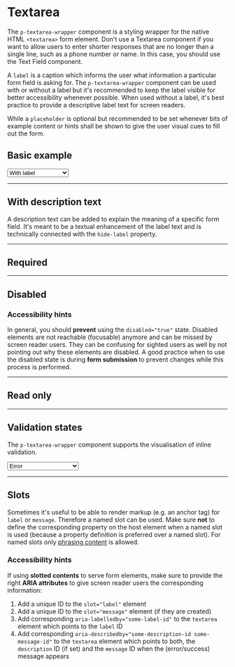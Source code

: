 # Textarea

The `p-textarea-wrapper` component is a styling wrapper for the native HTML `<textarea>` form element. Don't use a Textarea component if you want to allow users to enter shorter responses that are no longer than a single line, 
such as a phone number or name. In this case, you should use the Text Field component. 

A `label` is a caption which informs the user what information a particular form field is asking for. The `p-textarea-wrapper` component can be used with or without a label but it's recommended to keep the label visible for better accessibility whenever possible. When used without a label, it's best practice to provide a descriptive label text for screen readers.  

While a `placeholder` is optional but recommended to be set whenever bits of example content or hints shall be shown to give the user visual cues to fill out the form.

<TableOfContents></TableOfContents>

## Basic example

<Playground :markup="basic" :config="config">
  <select v-model="label">
    <option disabled>Select a label mode</option>
    <option value="show">With label</option>
    <option value="hide">Without label</option>
    <option value="responsive">Responsive</option>
  </select>
</Playground>

--- 

## With description text

A description text can be added to explain the meaning of a specific form field. It's meant to be a textual enhancement of the label text and is technically connected with the `hide-label` property.

<Playground :markup="withDescriptionText" :config="config"></Playground>

---

## Required

<Playground :markup="required" :config="config"></Playground>

---

## Disabled

<Playground :markup="disabled" :config="config"></Playground>

### <A11yIcon></A11yIcon> Accessibility hints
In general, you should **prevent** using the `disabled="true"` state. Disabled elements are not reachable (focusable) anymore and can be missed by screen reader users.
They can be confusing for sighted users as well by not pointing out why these elements are disabled.
A good practice when to use the disabled state is during **form submission** to prevent changes while this process is performed.

---

## Read only

<Playground :markup="readonly" :config="config"></Playground>

---

## Validation states

The `p-textarea-wrapper` component supports the visualisation of inline validation. 

<Playground :markup="validationStates" :config="config">
  <select v-model="state">
    <option disabled>Select a validation state</option>
    <option value="error">Error</option>
    <option value="success">Success</option>
    <option value="none">None</option>
  </select>
</Playground>

---

## Slots

Sometimes it's useful to be able to render markup (e.g. an anchor tag) for `label` or `message`. Therefore a named slot can be used. Make sure **not** to define the corresponding property on the host element when a named slot is used (because a property definition is preferred over a named slot).
For named slots only [phrasing content](https://developer.mozilla.org/en-US/docs/Web/Guide/HTML/Content_categories#Phrasing_content) is allowed.

<Playground :markup="slots" :config="config"></Playground>

### <A11yIcon></A11yIcon> Accessibility hints
If using **slotted contents** to serve form elements, make sure to provide the right **ARIA attributes** to give screen reader users the corresponding information:
1. Add a unique ID to the `slot="label"` element
1. Add a unique ID to the `slot="message"` element (if they are created)
1. Add corresponding `aria-labelledby="some-label-id"` to the `textarea` element which points to the `label` ID
1. Add corresponding `aria-describedby="some-description-id some-message-id"` to the `textarea` element which points to both, the `description` ID (if set) and the `message` ID when the (error/success) message appears

<script lang="ts">
import Vue from 'vue';
import Component from 'vue-class-component';

@Component
export default class Code extends Vue {
  config = { spacing: 'block' };

  label = 'show';
  state = 'error';

  get basic() {
    const attr = `hide-label="${this.label === 'hide' ? 'true' : this.label === 'responsive' ? '{ base: true, l: false }' : 'false'}"`;
    return `<p-textarea-wrapper label="Some label" ${attr}>
  <textarea name="some-name"></textarea>
</p-textarea-wrapper>
<p-textarea-wrapper label="Some label" ${attr}>
  <textarea name="some-name" placeholder="Some placeholder text"></textarea>
</p-textarea-wrapper>`;
  }

  withDescriptionText =
`<p-textarea-wrapper label="Some label" description="Some description">
  <textarea name="some-name"></textarea>
</p-textarea-wrapper>`;

  required =
`<p-textarea-wrapper label="Some label">
  <textarea name="some-name" required>Some value</textarea>
</p-textarea-wrapper>`;

  disabled =
`<p-textarea-wrapper label="Some label">
  <textarea name="some-name" disabled>Some value</textarea>
</p-textarea-wrapper>`;

  readonly =
`<p-textarea-wrapper label="Some label">
  <textarea name="some-name" readonly>Some value</textarea>
</p-textarea-wrapper>`;

  get validationStates() {
    const attr = `message="${this.state !== 'none' ? `Some ${this.state} validation message.` : ''}"`;
    return `<p-textarea-wrapper label="Some label" state="${this.state}" ${attr}>
  <textarea aria-invalid="${this.state === 'error'}" name="some-name">Some value</textarea>
</p-textarea-wrapper>`;
    }
    
  slots = `<p-textarea-wrapper state="error">
  <span slot="label" id="some-label-id">Some label with a <a href="https://designsystem.porsche.com">link</a>.</span>
  <span slot="description" id="some-description-id">Some description with a <a href="https://designsystem.porsche.com">link</a>.</span>
  <textarea name="some-name" aria-labelledby="some-label-id" aria-describedby="some-description-id some-message-id"></textarea>
  <span slot="message" id="some-message-id">Some error message with a <a href="https://designsystem.porsche.com">link</a>.</span>
</p-textarea-wrapper>`;
}
</script>